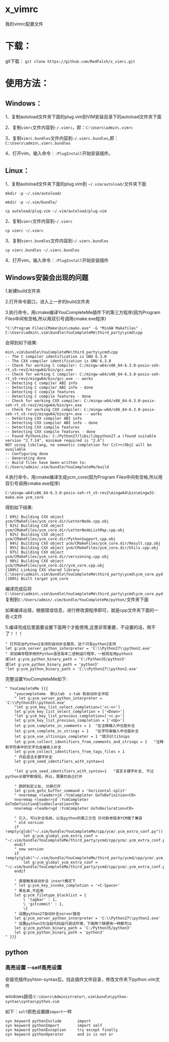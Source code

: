 # x_vimrc
我的vimrc配置文件

# 下载：

git下载：
`git clone https://github.com/RedFalsh/x_vimrc.git`

# 使用方法：

## Windows：

1、复制autoload文件夹下面的plug.vim到VIM安装目录下的autoload文件夹下面

2、复制`vimrc`文件内容到`~/.vimrc`，即：`C:\Users\admin\.vimrc`

3、复制`vimrc.bundles`文件内容到`~/.vimrc.bundles`,即：`C:\Users\admin\.vimrc.bundles`

4、打开vim，输入命令：`:PlugInstall`开始安装插件。

## Linux：

1、复制autoload文件夹下面的plug.vim到 `~/.vim/autoload/`文件夹下面

`mkdir -p ~/.vim/autoload/`

`mkdir -p ~/.vim/bundle/`

`cp autoload/plug.vim ~/.vim/autoload/plug.vim`

2、复制`vimrc`文件内容到`~/.vimrc`

`cp vimrc ~/.vimrc`

3、复制`vimrc.bundles`文件内容到`~/.vimrc.bundles`

`cp vimrc.bundles ~/.vimrc.bundles`

4、打开vim，输入命令：`:PlugInstall`开始安装插件

## Windows安装会出现的问题

1.新建build文件夹

2.打开命令窗口，进入上一步的build文件夹

3.执行命令，用cmake编译YouCompleteMe插件下的第三方程序(因为Program Files中间有空格,所以用双引号调用cmake.exe程序)

`"C:\Program Files\CMake\bin\cmake.exe" -G "MinGW Makefiles" . C:\Users\admin\.vim\bundle\YouCompleteMe\third_party\ycmd\cpp`

会得到如下结果:

```
min\.vim\bundle\YouCompleteMe\third_party\ycmd\cpp
-- The C compiler identification is GNU 6.3.0
-- The CXX compiler identification is GNU 6.3.0
-- Check for working C compiler: C:/mingw-w64/x86_64-6.3.0-posix-seh-rt_v5-rev2/mingw64/bin/gcc.exe
-- Check for working C compiler: C:/mingw-w64/x86_64-6.3.0-posix-seh-rt_v5-rev2/mingw64/bin/gcc.exe -- works
-- Detecting C compiler ABI info
-- Detecting C compiler ABI info - done
-- Detecting C compile features
-- Detecting C compile features - done
-- Check for working CXX compiler: C:/mingw-w64/x86_64-6.3.0-posix-seh-rt_v5-rev2/mingw64/bin/g++.exe
-- Check for working CXX compiler: C:/mingw-w64/x86_64-6.3.0-posix-seh-rt_v5-rev2/mingw64/bin/g++.exe -- works
-- Detecting CXX compiler ABI info
-- Detecting CXX compiler ABI info - done
-- Detecting CXX compile features
-- Detecting CXX compile features - done
-- Found PythonLibs: C:/Python27/libs/libpython27.a (found suitable version "2.7.14", minimum required is "2.6")
NOT using libclang, no semantic completion for C/C++/ObjC will be available
-- Configuring done
-- Generating done
-- Build files have been written to: C:/Users/admin/.vim/bundle/YouCompleteMe/build
```

4.执行命令，用cmake编译生成ycm_core(因为Program Files中间有空格,所以用双引号调用cmake.exe程序)

`C:\mingw-w64\x86_64-6.3.0-posix-seh-rt_v5-rev2\mingw64\bin\mingw32-make.exe ycm_core`

得到如下结果:

```
[ 89%] Building CXX object ycm/CMakeFiles/ycm_core.dir/LetterNode.cpp.obj
[ 91%] Building CXX object ycm/CMakeFiles/ycm_core.dir/LetterNodeListMap.cpp.obj
[ 92%] Building CXX object ycm/CMakeFiles/ycm_core.dir/PythonSupport.cpp.obj
[ 94%] Building CXX object ycm/CMakeFiles/ycm_core.dir/Result.cpp.obj
[ 95%] Building CXX object ycm/CMakeFiles/ycm_core.dir/Utils.cpp.obj
[ 97%] Building CXX object ycm/CMakeFiles/ycm_core.dir/versioning.cpp.obj
[ 98%] Building CXX object ycm/CMakeFiles/ycm_core.dir/ycm_core.cpp.obj
[100%] Linking CXX shared library C:\Users\admin\.vim\bundle\YouCompleteMe\third_party\ycmd\ycm_core.pyd
[100%] Built target ycm_core
```
编译完成后将`C:\Users\admin\.vim\bundle\YouCompleteMe\third_party\ycmd\ycm_core.pyd`复制到`C:/Users/admin/.vim/bundle/YouCompleteMe/python/`文件夹下面

如果编译出错，根据错误信息，进行修改源程序即可，就是cpp文件夹下面的一些.c文件

5.编译完成后里面要设置下面两个才能使用,这里非常重要，不设置的话，用不了！！！

```vim
" 打开后台Python2支持的自动补全服务，这个只有python2支持
let g:ycm_server_python_interpreter = 'C:\\Python27\\python2.exe'
" 添加编写程序用的Python语言版本二进制运行程序，一般现在用python3
或let g:ycm_python_binary_path = 'C:/Python35/python3'
或let g:ycm_python_binary_path = 'python3'
"let g:ycm_python_binary_path = 'C:\\Python27\\python2.exe'
```

完整设置YouCompleteMe如下:

```vim
" YouCompleteMe {{{
    "youcompleteme  默认tab  s-tab 和自动补全冲突
    " let g:ycm_server_python_interpreter = 'C:\\Python35\\python3.exe'
    "let g:ycm_key_list_select_completion=['<c-n>']
    let g:ycm_key_list_select_completion = ['<Down>']
    "let g:ycm_key_list_previous_completion=['<c-p>']
    let g:ycm_key_list_previous_completion = ['<Up>']
    let g:ycm_complete_in_comments = 1  "在注释输入中也能补全
    let g:ycm_complete_in_strings = 1   "在字符串输入中也能补全
    let g:ycm_use_ultisnips_completer = 1 "提示UltiSnips
    let g:ycm_collect_identifiers_from_comments_and_strings = 1   "注释和字符串中的文字也会被收入补全
    let g:ycm_collect_identifiers_from_tags_files = 1
    " 开启语法关键字补全
    let g:ycm_seed_identifiers_with_syntax=1

    "let g:ycm_seed_identifiers_with_syntax=1   "语言关键字补全, 不过python关键字都很短，所以，需要的自己打开

    " 跳转到定义处, 分屏打开
    let g:ycm_goto_buffer_command = 'horizontal-split'
    " nnoremap <leader>jd :YcmCompleter GoToDefinition<CR>
    nnoremap <leader>jd :YcmCompleter GoToDefinitionElseDeclaration<CR>
    nnoremap <leader>gd :YcmCompleter GoToDeclaration<CR>

    " 引入，可以补全系统，以及python的第三方包 针对新老版本YCM做了兼容
    " old version
    if !empty(glob("~/.vim/bundle/YouCompleteMe/cpp/ycm/.ycm_extra_conf.py"))
        let g:ycm_global_ycm_extra_conf = "~/.vim/bundle/YouCompleteMe/third_party/ycmd/cpp/ycm/.ycm_extra_conf.py"
    endif
    " new version
    if !empty(glob("~/.vim/bundle/YouCompleteMe/third_party/ycmd/cpp/ycm/.ycm_extra_conf.py"))
        let g:ycm_global_ycm_extra_conf = "~/.vim/bundle/YouCompleteMe/third_party/ycmd/cpp/ycm/.ycm_extra_conf.py"
    endif

    " 直接触发自动补全 insert模式下
    " let g:ycm_key_invoke_completion = '<C-Space>'
    " 黑名单,不启用
    let g:ycm_filetype_blacklist = {
        \ 'tagbar' : 1,
        \ 'gitcommit' : 1,
        \}
    " 设置python27自动补全server路径
    let g:ycm_server_python_interpreter = 'C:\\Python27\\python2.exe'
    " 设置python3为当前代码运行调试环境，下面两个随便用一种都可以
    let g:ycm_python_binary_path = 'C:/Python35/python3'
    let g:ycm_python_binary_path = 'python3'
" }}}

```

## python

### 高亮设置 --self高亮设置

安装完插件pyhton-syntax后，找此插件文件目录，修改文件夹下python.vim文件

windows路径:`C:\Users\Administrator\.vim\bundle\python-syntax\syntax\python.vim`

如下：`self`颜色设置跟`import`一样
```
syn keyword pythonInclude       import
syn keyword pythonImport        import self
syn keyword pythonException     try except finally
syn keyword pythonOperator      and in is not or
```



